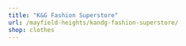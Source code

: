 ```yaml
---
title: "K&G Fashion Superstore"
url: /mayfield-heights/kandg-fashion-superstore/
shop: clothes
---
```

